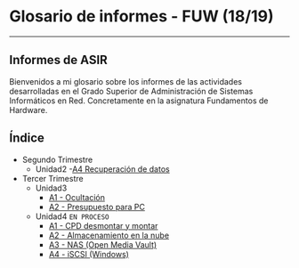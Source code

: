 
# Glosario de informes - FUW (18/19)

---

## Informes de ASIR

Bienvenidos a mi glosario sobre los informes de las actividades desarrolladas en el Grado Superior de Administración de Sistemas Informáticos en Red. Concretamente en la asignatura Fundamentos de Hardware.

## Índice

- Segundo Trimestre
  - Unidad2
    -[A4 Recuperación de datos](./SegundoTrimestre/Unidad2/A4_Recuperacion-de-datos)
- Tercer Trimestre
  - Unidad3
    - [A1 - Ocultación](./TercerTrimestre/Unidad3/A1_Ocultacion)
    - [A2 - Presupuesto para PC](./TercerTrimestre/Unidad3/A2_Presupuesto-para-PC)
  - Unidad4 `EN PROCESO`
    - [A1 - CPD desmontar y montar](./TercerTrimestre/Unidad4/A1_CPD-desmontar-y-montar)
    - [A2 - Almacenamiento en la nube](./TercerTrimestre/Unidad4/A2_Almacenamiento-en-la-nube)
    - [A3 - NAS (Open Media Vault)](./TercerTrimestre/Unidad4/A3_NAS-(Open-Media-Vault))
    - [A4 - iSCSI (Windows)](./TercerTrimestre/Unidad4/A4_iSCSI-(Windows))
